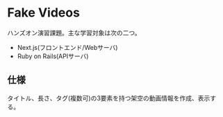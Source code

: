 # Fake Videos

ハンズオン演習課題。主な学習対象は次の二つ。

- Next.js(フロントエンド/Webサーバ)
- Ruby on Rails(APIサーバ)

## 仕様

タイトル、長さ、タグ(複数可)の3要素を持つ架空の動画情報を作成、表示する。

